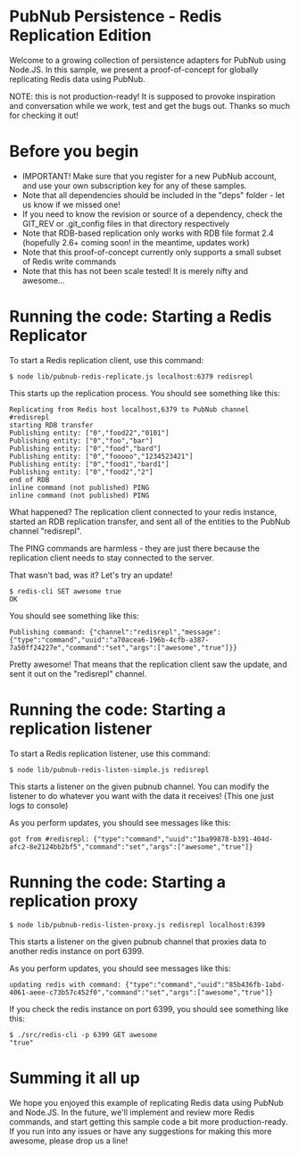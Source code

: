 # PubNub Persistence - Redis Replication Edition

Welcome to a growing collection of persistence adapters for
PubNub using Node.JS. In this sample, we present a proof-of-concept
for globally replicating Redis data using PubNub.

NOTE: this is not production-ready! It is supposed to provoke
inspiration and conversation while we work, test and get the
bugs out. Thanks so much for checking it out!

# Before you begin

* IMPORTANT! Make sure that you register for a new PubNub account, and use your own subscription key for any of these samples.
* Note that all dependencies should be included in the "deps" folder - let us know if we missed one!
* If you need to know the revision or source of a dependency, check the GIT_REV or .git_config files in that directory respectively
* Note that RDB-based replication only works with RDB file format 2.4 (hopefully 2.6+ coming soon! in the meantime, updates work)
* Note that this proof-of-concept currently only supports a small subset of Redis write commands
* Note that this has not been scale tested! It is merely nifty and awesome...

# Running the code: Starting a Redis Replicator

To start a Redis replication client, use this command:

```
$ node lib/pubnub-redis-replicate.js localhost:6379 redisrepl
```

This starts up the replication process. You should see something like this:

```
Replicating from Redis host localhost,6379 to PubNub channel #redisrepl
starting RDB transfer
Publishing entity: ["0","food22","0101"]
Publishing entity: ["0","foo","bar"]
Publishing entity: ["0","food","bard"]
Publishing entity: ["0","fooooo","1234523421"]
Publishing entity: ["0","food1","bard1"]
Publishing entity: ["0","food2","2"]
end of RDB
inline command (not published) PING
inline command (not published) PING
```

What happened? The replication client connected to your redis instance,
started an RDB replication transfer, and sent all of the entities to the
PubNub channel "redisrepl".

The PING commands are harmless - they are just there because the replication
client needs to stay connected to the server.

That wasn't bad, was it? Let's try an update!

```
$ redis-cli SET awesome true
OK
```

You should see something like this:

```
Publishing command: {"channel":"redisrepl","message":{"type":"command","uuid":"a70acea6-196b-4cfb-a387-7a50ff24227e","command":"set","args":["awesome","true"]}}
```

Pretty awesome! That means that the replication client saw the update,
and sent it out on the "redisrepl" channel.


# Running the code: Starting a replication listener

To start a Redis replication listener, use this command:

```
$ node lib/pubnub-redis-listen-simple.js redisrepl
```

This starts a listener on the given pubnub channel. You can
modify the listener to do whatever you want with the data
it receives! (This one just logs to console)

As you perform updates, you should see messages like this:

```
got from #redisrepl: {"type":"command","uuid":"1ba99878-b391-404d-afc2-8e2124bb2bf5","command":"set","args":["awesome","true"]}
```


# Running the code: Starting a replication proxy

```
$ node lib/pubnub-redis-listen-proxy.js redisrepl localhost:6399
```

This starts a listener on the given pubnub channel that proxies data
to another redis instance on port 6399.

As you perform updates, you should see messages like this:

```
updating redis with command: {"type":"command","uuid":"85b436fb-1abd-4061-aeee-c73b57c452f0","command":"set","args":["awesome","true"]}
```

If you check the redis instance on port 6399, you should see something like this:

```
$ ./src/redis-cli -p 6399 GET awesome
"true"
```

# Summing it all up

We hope you enjoyed this example of replicating Redis data using PubNub and Node.JS.
In the future, we'll implement and review more Redis commands, and start getting this
sample code a bit more production-ready. If you run into any issues or have any
suggestions for making this more awesome, please drop us a line!



